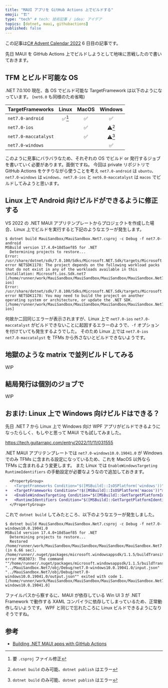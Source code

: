 ```yaml
---
title: "MAUI アプリを GitHub Actions 上でビルドする"
emoji: "🏗️"
type: "tech" # tech: 技術記事 / idea: アイデア
topics: [dotnet, maui, githubactions]
published: false
---
```


この記事は[C# Advent Calendar 2022](https://qiita.com/advent-calendar/2022/csharplang) 6 日目の記事です。

先日 MAUI を GitHub Actions 上でビルドしようとして地味に苦戦したので書いておきます。

## TFM とビルド可能な OS

.NET 7.0.100 現在、各 OS でビルド可能な TargetFramework は以下のようになっています。 (`net6.0` も同様のため省略)

| TargetFrameworks     | Linux | MacOS | Windows |
| -------------------- | :---: | :---: | :-----: |
| `net7.0-android`     | ✅[^1] |   ✅   |    ✅    |
| `net7.0-ios`         |       |   ✅   |  ⚠️[^2]  |
| `net7.0-maccatalyst` |       |   ✅   |  ⚠️[^2]  |
| `net7.0-windows`     |       |       |    ✅    |

このように見事にバラバラなため、それぞれの OS でビルド or 発行するジョブを書いていく必要があります。面倒ですね。
今回は private リポジトリで GitHub Actions をケチりながら使うことを考え `net7.0-android` は `ubuntu`、`net7.0-windows` は `windows`、`net7.0-ios` と `net6.0-maccatalyst` は `macos` でビルドしてみようと思います。

[^1]: 要 `.csproj` ファイル修正

[^2]: `dotnet build` のみ可能、`dotnet publish` はエラー

## Linux 上で Android 向けビルドができるように修正する

VS 2022 の .NET MAUI アプリテンプレートからプロジェクトを作成した場合、Linux 上でビルドを実行すると下記のようなエラーが発生します。

```
$ dotnet build MauiSandbox/MauiSandbox.Net7.csproj -c Debug -f net7.0-android
MSBuild version 17.4.0+18d5aef85 for .NET
  Determining projects to restore...
Error: /usr/share/dotnet/sdk/7.0.100/Sdks/Microsoft.NET.Sdk/targets/Microsoft.NET.Sdk.ImportWorkloads.targets(38,5): error NETSDK1178: The project depends on the following workload packs that do not exist in any of the workloads available in this installation: Microsoft.ios.Sdk.net7 [/home/runner/work/MauiSandbox/MauiSandbox/MauiSandbox/MauiSandbox.Net7.csproj::TargetFramework=net7.0-ios]
Error: /usr/share/dotnet/sdk/7.0.100/Sdks/Microsoft.NET.Sdk/targets/Microsoft.NET.Sdk.ImportWorkloads.targets(38,5): error NETSDK1178: You may need to build the project on another operating system or architecture, or update the .NET SDK. [/home/runner/work/MauiSandbox/MauiSandbox/MauiSandbox/MauiSandbox.Net7.csproj::TargetFramework=net7.0-ios]
```

何故か二回同じエラーが表示されますが、Linux 上で `net7.0-ios` `net7.0-maccatalyst` がビルドできないことに起因するエラーのようで、`-f` オプションを付けていても発生するようでした。
そのため Linux 上では `net7.0-ios` `net7.0-maccatalyst` を TFMs から外さないとビルドできないようです。

## 地獄のような matrix で並列ビルドしてみる

WIP

## 結局発行は個別のジョブで

WIP

## おまけ: Linux 上で Windows 向けビルドはできる？

先日 .NET 7 から Linux 上で Windows 向け WPF アプリがビルドできるようになったらしく、もしやと思って MAUI でも試してみました。

https://tech.guitarrapc.com/entry/2022/11/11/031555

.NET MAUI アプリテンプレートでは `net7.0-windows10.0.19041.0` が Windows でのみ TFMs に含まれる設定になっているため、これを MacOS 以外なら TFMs に含まれるよう変更します。
また Linux では `EnableWindowsTargeting` `RuntimeIdentifiers` の手動設定が必要なようなので追加しておきます。

```diff xml
  <PropertyGroup>
-   <TargetFrameworks Condition="$([MSBuild]::IsOSPlatform('windows'))">$(TargetFrameworks);net7.0-windows10.0.19041.0</TargetFrameworks>
+   <TargetFrameworks Condition="!$([MSBuild]::IsOSPlatform('macos'))">$(TargetFrameworks);net7.0-windows10.0.19041.0</TargetFrameworks>
+   <EnableWindowsTargeting Condition="$([MSBuild]::GetTargetPlatformIdentifier('$(TargetFramework)')) == 'windows'">true</EnableWindowsTargeting>
+   <RuntimeIdentifiers Condition="$([MSBuild]::GetTargetPlatformIdentifier('$(TargetFramework)')) == 'windows'">win-x64</RuntimeIdentifiers>
  </PropertyGroup>
```

これで `dotnet build` してみたところ、以下のようなエラーが発生しました。

```
$ dotnet build MauiSandbox/MauiSandbox.Net7.csproj -c Debug -f net7.0-windows10.0.19041.0
MSBuild version 17.4.0+18d5aef85 for .NET
  Determining projects to restore...
  Restored /home/runner/work/MauiSandbox/MauiSandbox/MauiSandbox/MauiSandbox.Net7.csproj (in 6.66 sec).
/home/runner/.nuget/packages/microsoft.windowsappsdk/1.1.5/buildTransitive/Microsoft.UI.Xaml.Markup.Compiler.interop.targets(559,9): error MSB3073: The command ""/home/runner/.nuget/packages/microsoft.windowsappsdk/1.1.5/buildTransitive/../tools/net5.0/../net472/XamlCompiler.exe" "../MauiSandbox.Net7/obj/Debug/net7.0-windows10.0.19041.0/input.json" "../MauiSandbox.Net7/obj/Debug/net7.0-windows10.0.19041.0/output.json"" exited with code 1. [/home/runner/work/MauiSandbox/MauiSandbox/MauiSandbox/MauiSandbox.Net7.csproj::TargetFramework=net7.0-windows10.0.19041.0]
```

ファイルパスから察するに、MAUI が依存している Win UI 3 が .NET Framework で動作する XAML コンパイラに依存してしまっているため、正常動作しないようです。
WPF と同じで忘れたころに Linux ビルドできるようになりそうですね。

## 参考

- [Building .NET MAUI apps with GitHub Actions](https://blog.taranissoftware.com/building-net-maui-apps-with-github-actions)
